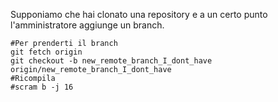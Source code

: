 Supponiamo che hai clonato una repository e a un certo punto l'amministratore aggiunge un branch.

```
#Per prenderti il branch
git fetch origin
git checkout -b new_remote_branch_I_dont_have origin/new_remote_branch_I_dont_have
#Ricompila
#scram b -j 16

```
